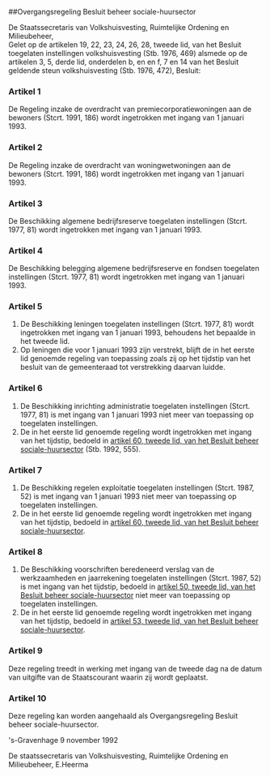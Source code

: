 <meta http-equiv='Content-Type' content='text/html; charset=utf-8' />

##Overgangsregeling Besluit beheer sociale-huursector

De Staatssecretaris van Volkshuisvesting, Ruimtelijke Ordening en Milieubeheer,  
Gelet op de artikelen 19, 22, 23, 24, 26, 28, tweede lid, van het Besluit toegelaten instellingen volkshuisvesting (Stb. 1976, 469) alsmede op de artikelen 3, 5, derde lid, onderdelen b, en en f, 7 en 14 van het Besluit geldende steun volkshuisvesting (Stb. 1976, 472),
Besluit:    

### Artikel  1  

De Regeling inzake de overdracht van premiecorporatiewoningen aan de bewoners (Stcrt. 1991, 186) wordt ingetrokken met ingang van 1 januari 1993.  

### Artikel  2  

De Regeling inzake de overdracht van woningwetwoningen aan de bewoners (Stcrt. 1991, 186) wordt ingetrokken met ingang van 1 januari 1993.  

### Artikel  3  

De Beschikking algemene bedrijfsreserve toegelaten instellingen (Stcrt. 1977, 81) wordt ingetrokken met ingang van 1 januari 1993.  

### Artikel  4  

De Beschikking belegging algemene bedrijfsreserve en fondsen toegelaten instellingen (Stcrt. 1977, 81) wordt ingetrokken met ingang van 1 januari 1993.  

### Artikel  5  

1.  De Beschikking leningen toegelaten instellingen (Stcrt. 1977, 81) wordt ingetrokken met ingang van 1 januari 1993, behoudens het bepaalde in het tweede lid.   
2.  Op leningen die voor 1 januari 1993 zijn verstrekt, blijft de in het eerste lid genoemde regeling van toepassing zoals zij op het tijdstip van het besluit van de gemeenteraad tot verstrekking daarvan luidde.   

### Artikel  6  

1.  De Beschikking inrichting administratie toegelaten instellingen (Stcrt. 1977, 81) is met ingang van 1 januari 1993 niet meer van toepassing op toegelaten instellingen.   
2.  De in het eerste lid genoemde regeling wordt ingetrokken met ingang van het tijdstip, bedoeld in [artikel 60, tweede lid, van het Besluit beheer sociale-huursector](../../../../../../AMvB/besluit/beheer/sociale-huursector/BWBR0005686/README.md) (Stb. 1992, 555).   

### Artikel  7  

1.  De Beschikking regelen exploitatie toegelaten instellingen (Stcrt. 1987, 52) is met ingang van 1 januari 1993 niet meer van toepassing op toegelaten instellingen.   
2.  De in het eerste lid genoemde regeling wordt ingetrokken met ingang van het tijdstip, bedoeld in [artikel 60, tweede lid, van het Besluit beheer sociale-huursector](../../../../../../AMvB/besluit/beheer/sociale-huursector/BWBR0005686/README.md).   

### Artikel  8  

1.  De Beschikking voorschriften beredeneerd verslag van de werkzaamheden en jaarrekening toegelaten instellingen (Stcrt. 1987, 52) is met ingang van het tijdstip, bedoeld in [artikel 50, tweede lid, van het Besluit beheer sociale-huursector](../../../../../../AMvB/besluit/beheer/sociale-huursector/BWBR0005686/README.md) niet meer van toepassing op toegelaten instellingen.   
2.  De in het eerste lid genoemde regeling wordt ingetrokken met ingang van het tijdstip, bedoeld in [artikel 53, tweede lid, van het Besluit beheer sociale-huursector](../../../../../../AMvB/besluit/beheer/sociale-huursector/BWBR0005686/README.md).   

### Artikel  9  

Deze regeling treedt in werking met ingang van de tweede dag na de datum van uitgifte van de Staatscourant waarin zij wordt geplaatst.  

### Artikel  10  

Deze regeling kan worden aangehaald als Overgangsregeling Besluit beheer sociale-huursector.  

's-Gravenhage 
9 november 1992    

De 
staatssecretaris van Volkshuisvesting, Ruimtelijke Ordening en Milieubeheer, 
E.Heerma    
